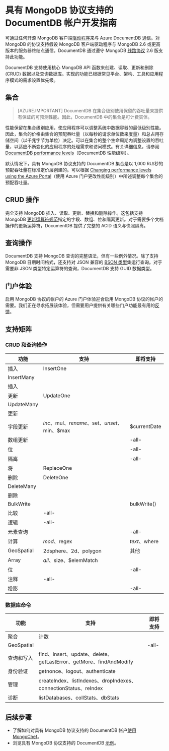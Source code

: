 <properties 
	pageTitle="具有 MongoDB 协议支持的 DocumentDB 帐户开发指南（预览版）| Azure" 
	description="了解具有 MongoDB 协议支持的 DocumentDB 帐户（目前以预览版提供）的预览版开发指南。" 
	services="documentdb" 
	authors="andrewhoh" 
	manager="jhubbard" 
	editor="" 
	documentationCenter=""/>

<tags 
	ms.service="documentdb" 
	ms.workload="data-services" 
	ms.tgt_pltfrm="na" 
	ms.devlang="na" 
	ms.topic="article" 
	ms.date="09/15/2016" 
	ms.author="anhoh"
   	wacn.date="10/18/2016"/>  


# 具有 MongoDB 协议支持的 DocumentDB 帐户开发指南

可通过任何开源 MongoDB 客户端[驱动程序](https://docs.mongodb.org/ecosystem/drivers/)来与 Azure DocumentDB 通信。对 MongoDB 的协议支持假设 MongoDB 客户端驱动程序与 MongoDB 2.6 或更高版本的服务器终结点通信。DocumentDB 通过遵守 MongoDB [线路协议](https://docs.mongodb.org/manual/reference/mongodb-wire-protocol/) 2.6 版支持此功能。

DocumentDB 支持使用核心 MongoDB API 函数来创建、读取、更新和删除 (CRUD) 数据以及查询数据库。实现的功能已根据常见平台、架构、工具和应用程序模式的需求设置优先级。

## 集合

> [AZURE.IMPORTANT] DocumentDB 在集合级别使用保留的吞吐量来提供有保证的可预测性能。因此，DocumentDB 中的集合是可计费实体。

性能保留在集合级别应用，使应用程序可以调整系统中数据容器的最低级别性能。因此，集合的价格由集合的预配吞吐量（以每秒的请求单位数来度量）和总占用存储空间（以千兆字节为单位）决定。可以在集合的整个生命周期内调整设置的吞吐量，以适应不断变化的应用程序的处理需求和访问模式。有关详细信息，请参阅 [DocumentDB performance levels](/documentation/articles/documentdb-performance-levels/)（DocumentDB 性能级别）。

默认情况下，具有 MongoDB 协议支持的 DocumentDB 集合是以 1,000 RU/秒的预配吞吐量在标准定价层创建的。可以根据 [Changing performance levels using the Azure Portal](/documentation/articles/documentdb-performance-levels/#changing-performance-levels-using-the-azure-portal/)（使用 Azure 门户更改性能级别）中所述调整每个集合的预配吞吐量。

## CRUD 操作

完全支持 MongoDB 插入、读取、更新、替换和删除操作。这包括支持 MongoDB [更新运算符规范](https://docs.mongodb.org/manual/reference/operator/update/)指定的字段、数组、位和隔离更新。对于需要多个文档操作的更新运算符，DocumentDB 提供了完整的 ACID 语义与快照隔离。

## 查询操作

DocumentDB 支持 MongoDB 查询的完整语法，但有一些例外情况。除了支持 MongoDB 日期时间格式，还支持对 JSON 兼容的 [BSON 类型](https://docs.mongodb.org/manual/reference/bson-types/)集运行查询。对于需要非 JSON 类型特定运算符的查询，DocumentDB 支持 GUID 数据类型。

## 门户体验
启用 MongoDB 协议的帐户的 Azure 门户体验迎合启用 MongoDB 协议的帐户的需要。我们正在寻求拓展该体验，但需要用户提供有关哪些门户功能最有用的[反馈](mailto:askdocdb@microsoft.com?subject=DocumentDB%20Protocol%20Support%20for%20MongoDB%20Preview%20Portal%20Experience)。

## 支持矩阵


### CRUD 和查询操作

功能|支持|即将支持
---|---|---
插入|InsertOne| 
 |InsertMany| 
 |插入| 
更新|UpdateOne| 
 |UpdateMany| 
 |更新| 
字段更新|$inc、$mul、$rename、$set、$unset、$min、$max|$currentDate| 
数组更新| |-all-
位| |-all-
隔离| |-all-
将|ReplaceOne| 
删除|DeleteOne | 
 |DeleteMany| 
 |删除| 
BulkWrite| |bulkWrite()
比较|-all-| 
逻辑|-all-| 
元素查询| |-all-
计算|$mod、$regex |$text、$where
GeoSpatial|2dsphere、2d、polygon|其他
Array|$all、$size、$elemMatch|
位| |-all-
注释|-all-| 
投影| |-all-


### 数据库命令

功能|支持|即将支持
---|---|---
聚合|计数| 
GeoSpatial| |-all-
查询和写入|find、insert、update、delete、getLastError、getMore、findAndModify| 
身份验证|getnonce、logout、authenticate| 
管理|createIndex、listIndexes、dropIndexes、connectionStatus、reIndex| 
诊断|listDatabases、collStats、dbStats| 

## 后续步骤

- 了解如何对具有 MongoDB 协议支持的 DocumentDB 帐户[使用 MongoChef](/documentation/articles/documentdb-mongodb-mongochef/)。
- 浏览具有 MongoDB 协议支持的 DocumentDB [示例](/documentation/articles/documentdb-mongodb-samples/)。

 

<!---HONumber=Mooncake_1010_2016-->

